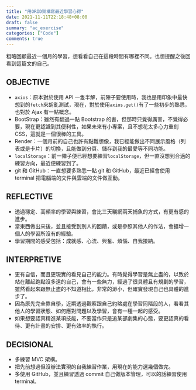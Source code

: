 ```yaml
---
title: "用ORID架構寫最近學習心得"
date: 2021-11-11T22:18:48+08:00
draft: false
summary: "ac_exercise"
categories: ["Code"]
comments: true
---
```


粗略回顧最近一個月的學習，想看看自己在這段時間有哪裡不同。也想提醒之後回看到這篇文的自己。

## OBJECTIVE

- `axios`：原本對於使用 API 一隻半解，前陣子要使用時，我也是用印象中最快想到的`fetch`來胡亂測試，現在，對於使用`axios.get()`有了一些初步的熟悉，也對於 Ajax 有一點概念。
- BootStrap：雖然有翻過一點 Bootstrap 的書，但那時只覺得厲害，不覺得必要，現在更認識到其便利性，如果未來有小專案，且不想花太多心力重刻 CSS，這就是一個很棒的工具。
- Render：一個月前的自己也許有點難想像，我已經能做出不同展示風格（列表或是卡片）的切換，且能做到分頁、儲存到我的最愛等不同功能。
- `localStorage`：前一陣子便已經想要練習`localStorage`，但一直沒想到合適的練習方向，最近便練習到了。
- git 和 GitHub：一直想要多熟悉一點 git 和 GitHub，最近已經會使用 terminal 把電腦端的文件與雲端的文件做互動。

## REFLECTIVE

- 透過穩定、高頻率的學習與練習，會比三天曬網兩天捕魚的方式，有更有感的進步。
- 當東西做出來後，並且接受到別人的回饋，或是參照其他人的作法，會擴增一個人的學習所沒有的經驗。
- 學習期間的感受包括：成就感、心流、興奮、煩惱、自我接納。

## INTERPRETIVE

- 更有自信，而且更現實的看見自己的能力。有時覺得學習是無止盡的，以致於站在離起跑點沒多遠的自己，會有一些無力，經過了很具體且有規劃的學習，雖然看起來跟無止盡的不知道相比，非常的渺小，但確實發現自己也具體的進步了。
- 因為原先完全靠自學，近期透過觀察跟自己約略處在學習同階段的人，看看其他人的學習狀態、如何應對問題以及學習，會有一種一起的感受。
- 如果想要認真精進某項技能，不要當作只是追某部劇集的心態，要更認真的看待、更有計畫的安排、更有效率的執行。

## DECISIONAL

- 多練習 MVC 架構。
- 把先前想過但沒辦法實現的自我練習作業，用現在的能力選幾個做完。
- 多使用 GitHub，並且練習透過 commit 自己做版本管理，可以的話練習使用 terminal。

